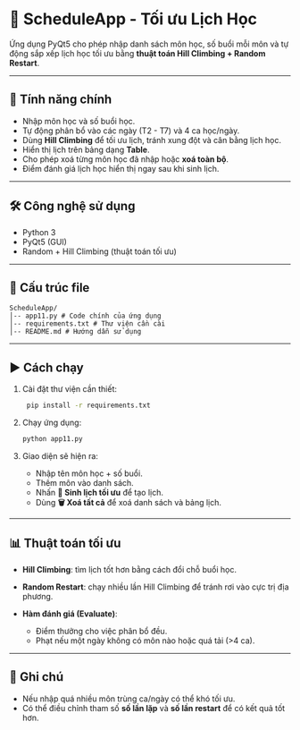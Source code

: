 # 📅 ScheduleApp - Tối ưu Lịch Học

Ứng dụng PyQt5 cho phép nhập danh sách môn học, số buổi mỗi môn và tự động sắp xếp lịch học tối ưu bằng **thuật toán Hill Climbing + Random Restart**.

---

## 🚀 Tính năng chính

* Nhập môn học và số buổi học.
* Tự động phân bổ vào các ngày (T2 - T7) và 4 ca học/ngày.
* Dùng **Hill Climbing** để tối ưu lịch, tránh xung đột và cân bằng lịch học.
* Hiển thị lịch trên bảng dạng **Table**.
* Cho phép xoá từng môn học đã nhập hoặc **xoá toàn bộ**.
* Điểm đánh giá lịch học hiển thị ngay sau khi sinh lịch.

---

## 🛠️ Công nghệ sử dụng

* Python 3
* PyQt5 (GUI)
* Random + Hill Climbing (thuật toán tối ưu)

---

## 📂 Cấu trúc file

```
ScheduleApp/
│-- app11.py # Code chính của ứng dụng
│-- requirements.txt # Thư viện cần cài
│-- README.md # Hướng dẫn sử dụng
```

---

## ▶️ Cách chạy

1. Cài đặt thư viện cần thiết:

   ```bash
    pip install -r requirements.txt
   ```

2. Chạy ứng dụng:

   ```bash
   python app11.py
   ```

3. Giao diện sẽ hiện ra:

   * Nhập tên môn học + số buổi.
   * Thêm môn vào danh sách.
   * Nhấn **🔄 Sinh lịch tối ưu** để tạo lịch.
   * Dùng **🗑️ Xoá tất cả** để xoá danh sách và bảng lịch.

---

## 📊 Thuật toán tối ưu

* **Hill Climbing**: tìm lịch tốt hơn bằng cách đổi chỗ buổi học.
* **Random Restart**: chạy nhiều lần Hill Climbing để tránh rơi vào cực trị địa phương.
* **Hàm đánh giá (Evaluate)**:

  * Điểm thưởng cho việc phân bổ đều.
  * Phạt nếu một ngày không có môn nào hoặc quá tải (>4 ca).

---

## 📌 Ghi chú

* Nếu nhập quá nhiều môn trùng ca/ngày có thể khó tối ưu.
* Có thể điều chỉnh tham số **số lần lặp** và **số lần restart** để có kết quả tốt hơn.

